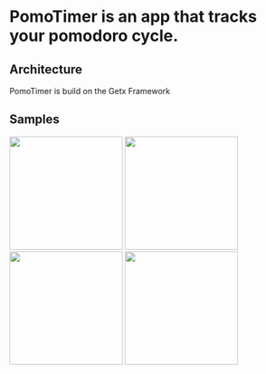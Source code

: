 # PomoTimer is an app that tracks your pomodoro cycle.

## Architecture
PomoTimer is build on the Getx Framework

## Samples
<img src="https://github.com/Isaccseven/pomotimer_time_management/blob/master/Home.png?raw=true" width="200" />
<img src="https://github.com/Isaccseven/pomotimer_time_management/blob/master/Settings.png?raw=true" width="200" />
<img src="https://github.com/Isaccseven/pomotimer_time_management/blob/master/UpdateSettings.png?raw=true" width="200" />
<img src="https://github.com/Isaccseven/pomotimer_time_management/blob/master/Notification.png?raw=true" width="200" />
